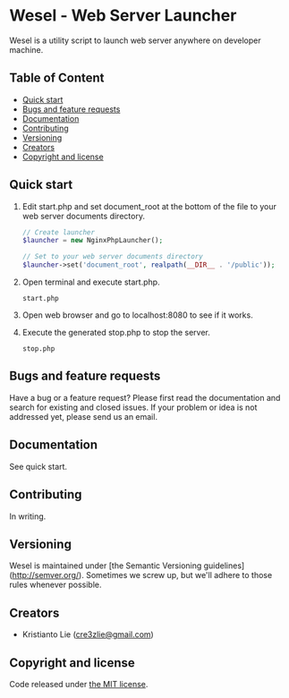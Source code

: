 # Wesel - Web Server Launcher

Wesel is a utility script to launch web server anywhere on developer machine.


## Table of Content

- [Quick start](#quick-start)
- [Bugs and feature requests](#bugs-and-feature-requests)
- [Documentation](#documentation)
- [Contributing](#contributing)
- [Versioning](#versioning)
- [Creators](#creators)
- [Copyright and license](#copyright-and-license)


## Quick start

1. Edit start.php and set document_root at the bottom of the file to your
    web server documents directory.

    ```php
    // Create launcher
    $launcher = new NginxPhpLauncher();

    // Set to your web server documents directory
    $launcher->set('document_root', realpath(__DIR__ . '/public'));
    ```

2. Open terminal and execute start.php.

    `start.php`

3. Open web browser and go to localhost:8080 to see if it works.

4. Execute the generated stop.php to stop the server.

    `stop.php`


## Bugs and feature requests

Have a bug or a feature request? Please first read the documentation and
search for existing and closed issues. If your problem or idea is not
addressed yet, please send us an email.


## Documentation

See quick start.


## Contributing

In writing.


## Versioning

Wesel is maintained under [the Semantic Versioning guidelines]
(http://semver.org/). Sometimes we screw up, but we'll adhere to those
rules whenever possible.


## Creators

- Kristianto Lie (cre3zlie@gmail.com)


## Copyright and license

Code released under [the MIT license](LICENSE).
